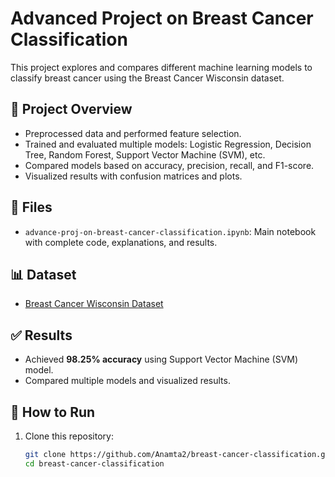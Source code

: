# Advanced Project on Breast Cancer Classification

This project explores and compares different machine learning models to classify breast cancer using the Breast Cancer Wisconsin dataset.

## 📌 Project Overview
- Preprocessed data and performed feature selection.
- Trained and evaluated multiple models: Logistic Regression, Decision Tree, Random Forest, Support Vector Machine (SVM), etc.
- Compared models based on accuracy, precision, recall, and F1-score.
- Visualized results with confusion matrices and plots.

## 📂 Files
- `advance-proj-on-breast-cancer-classification.ipynb`: Main notebook with complete code, explanations, and results.

## 📊 Dataset
- [Breast Cancer Wisconsin Dataset](https://www.kaggle.com/datasets/uciml/breast-cancer-wisconsin-data)

## ✅ Results
- Achieved **98.25% accuracy** using Support Vector Machine (SVM) model.
- Compared multiple models and visualized results.

## 🚀 How to Run
1. Clone this repository:
   ```bash
   git clone https://github.com/Anamta2/breast-cancer-classification.git
   cd breast-cancer-classification



